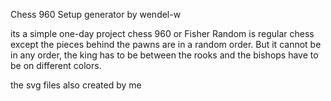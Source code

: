Chess 960 Setup generator
by wendel-w

its a simple one-day project
chess 960 or Fisher Random is regular chess except the pieces behind the pawns are in a random order. But it cannot be in any order, the king has to be between the rooks and the bishops have to be on different colors.

the svg files also created by me
